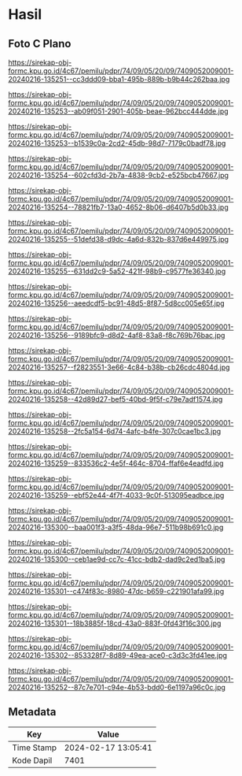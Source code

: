 # Hasil

## Foto C Plano

https://sirekap-obj-formc.kpu.go.id/4c67/pemilu/pdpr/74/09/05/20/09/7409052009001-20240216-135251--cc3ddd09-bba1-495b-889b-b9b44c262baa.jpg

https://sirekap-obj-formc.kpu.go.id/4c67/pemilu/pdpr/74/09/05/20/09/7409052009001-20240216-135253--ab09f051-2901-405b-beae-962bcc444dde.jpg

https://sirekap-obj-formc.kpu.go.id/4c67/pemilu/pdpr/74/09/05/20/09/7409052009001-20240216-135253--b1539c0a-2cd2-45db-98d7-7179c0badf78.jpg

https://sirekap-obj-formc.kpu.go.id/4c67/pemilu/pdpr/74/09/05/20/09/7409052009001-20240216-135254--602cfd3d-2b7a-4838-9cb2-e525bcb47667.jpg

https://sirekap-obj-formc.kpu.go.id/4c67/pemilu/pdpr/74/09/05/20/09/7409052009001-20240216-135254--78821fb7-13a0-4652-8b06-d6407b5d0b33.jpg

https://sirekap-obj-formc.kpu.go.id/4c67/pemilu/pdpr/74/09/05/20/09/7409052009001-20240216-135255--51defd38-d9dc-4a6d-832b-837d6e449975.jpg

https://sirekap-obj-formc.kpu.go.id/4c67/pemilu/pdpr/74/09/05/20/09/7409052009001-20240216-135255--631dd2c9-5a52-421f-98b9-c9577fe36340.jpg

https://sirekap-obj-formc.kpu.go.id/4c67/pemilu/pdpr/74/09/05/20/09/7409052009001-20240216-135256--aeedcdf5-bc91-48d5-8f87-5d8cc005e65f.jpg

https://sirekap-obj-formc.kpu.go.id/4c67/pemilu/pdpr/74/09/05/20/09/7409052009001-20240216-135256--9189bfc9-d8d2-4af8-83a8-f8c769b76bac.jpg

https://sirekap-obj-formc.kpu.go.id/4c67/pemilu/pdpr/74/09/05/20/09/7409052009001-20240216-135257--f2823551-3e66-4c84-b38b-cb26cdc4804d.jpg

https://sirekap-obj-formc.kpu.go.id/4c67/pemilu/pdpr/74/09/05/20/09/7409052009001-20240216-135258--42d89d27-bef5-40bd-9f5f-c79e7adf1574.jpg

https://sirekap-obj-formc.kpu.go.id/4c67/pemilu/pdpr/74/09/05/20/09/7409052009001-20240216-135258--2fc5a154-6d74-4afc-b4fe-307c0cae1bc3.jpg

https://sirekap-obj-formc.kpu.go.id/4c67/pemilu/pdpr/74/09/05/20/09/7409052009001-20240216-135259--833536c2-4e5f-464c-8704-ffaf6e4eadfd.jpg

https://sirekap-obj-formc.kpu.go.id/4c67/pemilu/pdpr/74/09/05/20/09/7409052009001-20240216-135259--ebf52e44-4f7f-4033-9c0f-513095eadbce.jpg

https://sirekap-obj-formc.kpu.go.id/4c67/pemilu/pdpr/74/09/05/20/09/7409052009001-20240216-135300--baa001f3-a3f5-48da-96e7-511b98b691c0.jpg

https://sirekap-obj-formc.kpu.go.id/4c67/pemilu/pdpr/74/09/05/20/09/7409052009001-20240216-135300--ceb1ae9d-cc7c-41cc-bdb2-dad9c2ed1ba5.jpg

https://sirekap-obj-formc.kpu.go.id/4c67/pemilu/pdpr/74/09/05/20/09/7409052009001-20240216-135301--c474f83c-8980-47dc-b659-c221901afa99.jpg

https://sirekap-obj-formc.kpu.go.id/4c67/pemilu/pdpr/74/09/05/20/09/7409052009001-20240216-135301--18b3885f-18cd-43a0-883f-0fd43f16c300.jpg

https://sirekap-obj-formc.kpu.go.id/4c67/pemilu/pdpr/74/09/05/20/09/7409052009001-20240216-135302--853328f7-8d89-49ea-ace0-c3d3c3fd41ee.jpg

https://sirekap-obj-formc.kpu.go.id/4c67/pemilu/pdpr/74/09/05/20/09/7409052009001-20240216-135252--87c7e701-c94e-4b53-bdd0-6e1197a96c0c.jpg


## Metadata

| Key        | Value               |
| ---------- | ------------------- |
| Time Stamp | 2024-02-17 13:05:41 |
| Kode Dapil | 7401                |



